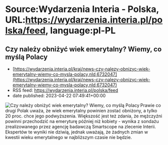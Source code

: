 # Source:Wydarzenia Interia - Polska, URL:https://wydarzenia.interia.pl/polska/feed, language:pl-PL

## Czy należy obniżyć wiek emerytalny? Wiemy, co myślą Polacy
 - [https://wydarzenia.interia.pl/kraj/news-czy-nalezy-obnizyc-wiek-emerytalny-wiemy-co-mysla-polacy,nId,6732047](https://wydarzenia.interia.pl/kraj/news-czy-nalezy-obnizyc-wiek-emerytalny-wiemy-co-mysla-polacy,nId,6732047)
 - RSS feed: https://wydarzenia.interia.pl/polska/feed
 - date published: 2023-04-22 07:49:41+00:00

<p><a href="https://wydarzenia.interia.pl/kraj/news-czy-nalezy-obnizyc-wiek-emerytalny-wiemy-co-mysla-polacy,nId,6732047"><img align="left" alt="Czy należy obniżyć wiek emerytalny? Wiemy, co myślą Polacy" src="https://i.iplsc.com/czy-nalezy-obnizyc-wiek-emerytalny-wiemy-co-mysla-polacy/000H26R38TI4YJSG-C321.jpg" /></a>Prawie co drugi Polak uważa, że wiek emerytalny powinien zostać obniżony, a tylko 20 proc. chce jego podwyższenia. Większość jest też zdania, że mężczyźni powinni przechodzić na emeryturę później niż kobiety - wynika z sondażu zrealizowanego przez agencję badawczą Smartscope na zlecenie Interii. Ekspertów te wyniki nie dziwią, jednak uważają, że żadnych zmian w kwestii wieku emerytalnego w najbliższym czasie nie będzie. </p><br clear="all" />

